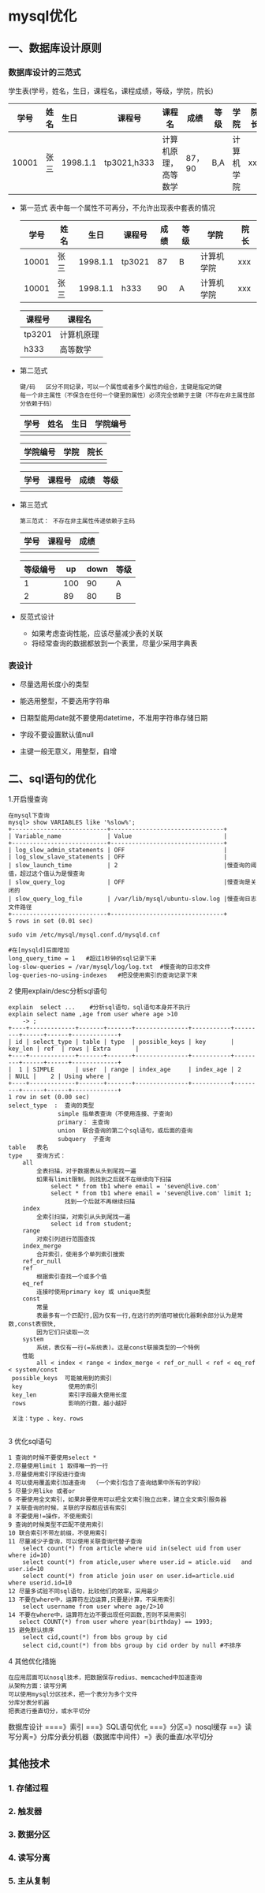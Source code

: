 # mysql优化

## 一、数据库设计原则

### 数据库设计的三范式

学生表(学号，姓名，生日，课程名，课程成绩，等级，学院，院长)

| 学号    | 姓名   | 生日       | 课程号         | 课程名        | 成绩    | 等级   | 学院    | 院长   |
| ----- | ---- | :------- | ----------- | ---------- | ----- | ---- | ----- | ---- |
| 10001 | 张三   | 1998.1.1 | tp3021,h333 | 计算机原理，高等数学 | 87，90 | B,A  | 计算机学院 | xxx  |

- 第一范式  表中每一个属性不可再分，不允许出现表中套表的情况

  | 学号    | 姓名   | 生日       | 课程号    | 成绩   | 等级   | 学院    | 院长   |
  | ----- | ---- | -------- | ------ | ---- | ---- | ----- | ---- |
  | 10001 | 张三   | 1998.1.1 | tp3021 | 87   | B    | 计算机学院 | xxx  |
  | 10001 | 张三   | 1998.1.1 | h333   | 90   | A    | 计算机学院 | xxx  |

  | 课程号    | 课程名   |
  | ------ | ----- |
  | tp3201 | 计算机原理 |
  | h333   | 高等数学  |

  

- 第二范式  

  ~~~
  键/码   区分不同记录，可以一个属性或者多个属性的组合，主键是指定的键
  每一个非主属性（不保含在任何一个键里的属性）必须完全依赖于主键（不存在非主属性部分依赖于码）
  ~~~

  | 学号   | 姓名   | 生日   | 学院编号 |
  | ---- | ---- | ---- | ---- |
  |      |      |      |      |

  | 学院编号 | 学院   | 院长   |
  | ---- | ---- | ---- |
  |      |      |      |

  | 学号   | 课程号  | 成绩   | 等级   |
  | ---- | ---- | ---- | ---- |
  |      |      |      |      |

  

- 第三范式

  ~~~
  第三范式： 不存在非主属性传递依赖于主码

  ~~~

  | 学号   | 课程号  | 成绩   |
  | ---- | ---- | ---- |
  |      |      |      |

  | 等级编号 | up   | down | 等级   |
  | ---- | ---- | ---- | ---- |
  | 1    | 100  | 90   | A    |
  | 2    | 89   | 80   | B    |

  

- 反范式设计

  - 如果考虑查询性能，应该尽量减少表的关联
  - 将经常查询的数据都放到一个表里，尽量少采用字典表


### 表设计

- 尽量选用长度小的类型

- 能选用整型，不要选用字符串

- 日期型能用date就不要使用datetime，不准用字符串存储日期

- 字段不要设置默认值null

- 主键一般无意义，用整型，自增


## 二、sql语句的优化

1.开启慢查询

~~~
在mysql下查询
mysql> show VARIABLES like '%slow%';
+---------------------------+--------------------------------+
| Variable_name             | Value                          |
+---------------------------+--------------------------------+
| log_slow_admin_statements | OFF                            |
| log_slow_slave_statements | OFF                            |
| slow_launch_time          | 2                              |慢查询的阈值，超过这个值认为是慢查询
| slow_query_log            | OFF                            |慢查询是关闭的
| slow_query_log_file       | /var/lib/mysql/ubuntu-slow.log |慢查询日志文件路径
+---------------------------+--------------------------------+
5 rows in set (0.01 sec)

sudo vim /etc/mysql/mysql.conf.d/mysqld.cnf

#在[mysqld]后面增加
long_query_time = 1   #超过1秒钟的sql记录下来
log-slow-queries = /var/mysql/log/log.txt  #慢查询的日志文件
log-queries-no-using-indexes   #把没使用索引的查询记录下来
~~~

2 使用explain/desc分析sql语句

~~~
explain  select ...    #分析sql语句，sql语句本身并不执行
explain select name ,age from user where age >10
    -> ;
+----+-------------+-------+-------+---------------+-----------+---------+------+------+-------------+
| id | select_type | table | type  | possible_keys | key       | key_len | ref  | rows | Extra       |
+----+-------------+-------+-------+---------------+-----------+---------+------+------+-------------+
|  1 | SIMPLE      | user  | range | index_age     | index_age | 2       | NULL |    2 | Using where |
+----+-------------+-------+-------+---------------+-----------+---------+------+------+-------------+
1 row in set (0.00 sec)
select_type  :  查询的类型  
              simple 指单表查询（不使用连接、子查询）
              primary： 主查询
              union  联合查询的第二个sql语句，或后面的查询
              subquery  子查询
table   表名
type    查询方式：
	all
		全表扫描，对于数据表从头到尾找一遍
		如果有limit限制，则找到之后就不在继续向下扫描
			select * from tb1 where email = 'seven@live.com'
			select * from tb1 where email = 'seven@live.com' limit 1;
				找到一个后就不再继续扫描
	index
		全索引扫描，对索引从头到尾找一遍
			select id from student;
	range
		对索引列进行范围查找
	index_merge
		合并索引，使用多个单列索引搜索
	ref_or_null
	ref
		根据索引查找一个或多个值
	eq_ref
		连接时使用primary key 或 unique类型
	const
		常量
		表最多有一个匹配行,因为仅有一行,在这行的列值可被优化器剩余部分认为是常数,const表很快,
		因为它们只读取一次
	system
		系统，表仅有一行(=系统表)。这是const联接类型的一个特例
	性能
		all < index < range < index_merge < ref_or_null < ref < eq_ref < system/const
 possible_keys  可能被用到的索引
 key             使用的索引
 key_len         索引字段最大使用长度
 rows            影响的行数，越小越好
 
 关注：type 、key、rows
 
~~~

3 优化sql语句

~~~
1 查询的时候不要使用select *
2.尽量使用limit 1 取得唯一的一行
3.尽量使用索引字段进行查询
4 可以使用覆盖索引加速查询  （一个索引包含了查询结果中所有的字段）
5 尽量少用like 或者or
6 不要使用全文索引，如果非要使用可以把全文索引独立出来，建立全文索引服务器
7 关联查询的时候，关联的字段都应该有索引
8 不要使用!=操作，不使用索引
9 查询的时候类型不匹配不使用索引
10 联合索引不带左前缀，不使用索引
11 尽量减少子查询，可以使用关联查询代替子查询
    select count(*) from article where uid in(select uid from user where id=10)
    select count(*) from aticle,user where user.id = aticle.uid   and user.id=10
    select count(*) from aticle join user on user.id=article.uid  where userid.id=10
12 尽量多试验不同sql语句，比较他们的效率，采用最少
13 不要在where中，运算符左边运算,只要是计算，不采用索引
    select username from user where age/2>10
14 不要在where中，运算符左边不要出现任何函数,否则不采用索引
   select COUNT(*) from user where year(birthday) == 1993;
15 避免默认排序
    select cid,count(*) from bbs group by cid
    select cid,count(*) from bbs group by cid order by null #不排序
~~~

4 其他优化措施

~~~
在应用层面可以nosql技术，把数据保存redius、memcached中加速查询
从架构方面：读写分离
可以使用mysql分区技术，把一个表分为多个文件
分库分表分机器
把表进行垂直切分，或水平切分

~~~

数据库设计 ====》索引 ===》SQL语句优化 ===》分区=》nosql缓存 ==》读写分离=》分库分表分机器（数据库中间件）=》表的垂直/水平切分



## 其他技术

### 1. 存储过程

### 2. 触发器

### 3. 数据分区

### 4. 读写分离

### 5. 主从复制